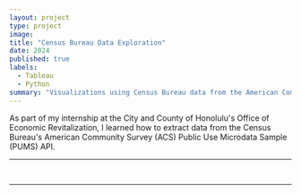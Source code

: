 ```yaml
---
layout: project
type: project
image:
title: "Census Bureau Data Exploration"
date: 2024
published: true
labels:
  - Tableau
  - Python
summary: "Visualizations using Census Bureau data from the American Community Survey."
---
```


As part of my internship at the City and County of Honolulu's Office of Economic Revitalization, I learned how to extract data from the Census Bureau's American Community Survey (ACS) Public Use Microdata Sample (PUMS) API. 

<hr>

<pre>

</pre>

<hr>
